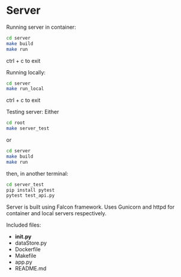 Server
======
Running server in container:
```bash
cd server
make build
make run
```
ctrl + c to exit


Running locally:
```bash
cd server
make run_local
```
ctrl + c to exit

Testing server:
Either
```bash
cd root
make server_test
```
or
```bash
cd server
make build
make run
```
then, in another terminal:
```bash
cd server_test
pip install pytest
pytest test_api.py
```

Server is built using Falcon framework. Uses Gunicorn and httpd for container and local servers respectively.

Included files:
* __init.py__
* dataStore.py
* Dockerfile
* Makefile
* app.py
* README.md
